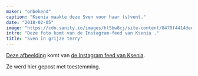 ```yaml
---
maker: "onbekend"
caption: "Ksenia maakte deze Sven voor haar (s)vent."
date: "2018-02-05"
image: "https://cdn.sanity.io/images/hl5bw8cj/site-content/8470f4414deeee3d072401616b01be02c8b98bc7-1080x1080.jpg"
intro: "Deze foto komt van de Instagram-feed van Ksenia ."
title: "Sven in grijze terry"
---
```



[Deze afbeelding](https://www.instagram.com/p/BehvZ1fj4yo/) komt van [de Instagram feed van Ksenia](https://www.instagram.com/owl.laughing/).

Ze werd hier gepost met toestemming.

